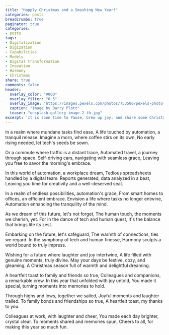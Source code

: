 ```yaml
---
title: "Happly Christmas and a Smashing New Year!"
categories: posts
breadcrumbs: true
paginator: true
categories: 
- posts
tags:
- Digitalization
- Digization
- Capabilities
- Models
- Digital transformation
- Inovation
- Harmony
- Christmas
share: true
comments: false
header:
  overlay_color: "#000"
  overlay_filter: "0.5"
  overlay_image: "https://images.pexels.com/photos/753500/pexels-photo-753500.jpeg?auto=compress&cs=tinysrgb&w=600"
  caption: "Image by Barry Plott"
  teaser: "unsplash-gallery-image-2-th.jpg"
excerpt: 'It is soon time to Pause, brew up joy, and share some Christmas laughs with your favorite people!'
---
```


In a realm where mundane tasks find ease,
A life touched by automation, a tranquil release.
Imagine a morn, where coffee stirs on its own,
No early rising needed, let tech's seeds be sown.

Or a commute where traffic is a distant trace,
Automated travel, a journey through space.
Self-driving cars, navigating with seamless grace,
Leaving you free to savor the morning's embrace.

In this world of automation, a workplace dream,
Tedious spreadsheets handled by a digital team.
Reports generated, data analyzed in a beat,
Leaving you time for creativity and a well-deserved seat.

In a realm of endless possibilities, automation's grace,
From smart homes to offices, an efficient embrace.
Envision a life where tasks no longer entwine,
Automation enhancing the tranquility of the mind.

As we dream of this future, let's not forget,
The human touch, the moments we cherish, yet.
For in the dance of tech and human quest,
It's the balance that brings life its zest.

Embarking on the future, let's safeguard,
The warmth of connections, ties we regard.
In the symphony of tech and human finesse,
Harmony sculpts a world bound to truly impress.

Wishing for a future where laughter and joy intertwine,
A life filled with genuine moments, truly divine.
May your days be festive, cozy, and gleaming,
A Christmas season full of warmth and delightful dreaming.

A heartfelt toast to family and friends so true,
Colleagues and companions, a remarkable crew.
In this year that unfolded with joy untold,
You made it special, turning moments into memories to hold.

Through highs and lows, together we sailed,
Joyful moments and laughter trailed.
To family bonds and friendships so true,
A heartfelt toast, my thanks to you.

Colleagues at work, with laughter and cheer,
You made each day brighter, crystal clear.
To moments shared and memories spun,
Cheers to all, for making this year so much fun.
